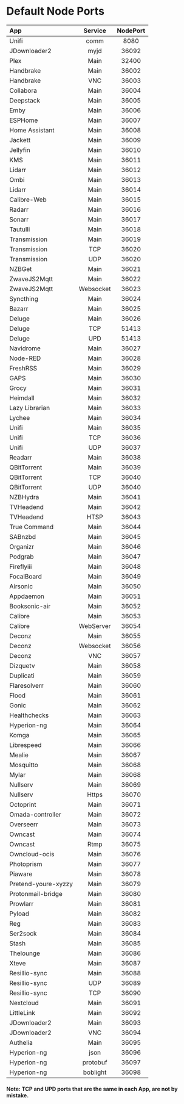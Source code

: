 # Default Node Ports

| App                 |  Service  | NodePort |
| :------------------ | :-------: | :------: |
| Unifi               |   comm    |   8080   |
| JDownloader2        |   myjd    |  36092   |
| Plex                |   Main    |  32400   |
| Handbrake           |   Main    |  36002   |
| Handbrake           |    VNC    |  36003   |
| Collabora           |   Main    |  36004   |
| Deepstack           |   Main    |  36005   |
| Emby                |   Main    |  36006   |
| ESPHome             |   Main    |  36007   |
| Home Assistant      |   Main    |  36008   |
| Jackett             |   Main    |  36009   |
| Jellyfin            |   Main    |  36010   |
| KMS                 |   Main    |  36011   |
| Lidarr              |   Main    |  36012   |
| Ombi                |   Main    |  36013   |
| Lidarr              |   Main    |  36014   |
| Calibre-Web         |   Main    |  36015   |
| Radarr              |   Main    |  36016   |
| Sonarr              |   Main    |  36017   |
| Tautulli            |   Main    |  36018   |
| Transmission        |   Main    |  36019   |
| Transmission        |    TCP    |  36020   |
| Transmission        |    UDP    |  36020   |
| NZBGet              |   Main    |  36021   |
| ZwaveJS2Mqtt        |   Main    |  36022   |
| ZwaveJS2Mqtt        | Websocket |  36023   |
| Syncthing           |   Main    |  36024   |
| Bazarr              |   Main    |  36025   |
| Deluge              |   Main    |  36026   |
| Deluge              |    TCP    |  51413   |
| Deluge              |    UPD    |  51413   |
| Navidrome           |   Main    |  36027   |
| Node-RED            |   Main    |  36028   |
| FreshRSS            |   Main    |  36029   |
| GAPS                |   Main    |  36030   |
| Grocy               |   Main    |  36031   |
| Heimdall            |   Main    |  36032   |
| Lazy Librarian      |   Main    |  36033   |
| Lychee              |   Main    |  36034   |
| Unifi               |   Main    |  36035   |
| Unifi               |    TCP    |  36036   |
| Unifi               |    UDP    |  36037   |
| Readarr             |   Main    |  36038   |
| QBitTorrent         |   Main    |  36039   |
| QBitTorrent         |    TCP    |  36040   |
| QBitTorrent         |    UDP    |  36040   |
| NZBHydra            |   Main    |  36041   |
| TVHeadend           |   Main    |  36042   |
| TVHeadend           |   HTSP    |  36043   |
| True Command        |   Main    |  36044   |
| SABnzbd             |   Main    |  36045   |
| Organizr            |   Main    |  36046   |
| Podgrab             |   Main    |  36047   |
| Fireflyiii          |   Main    |  36048   |
| FocalBoard          |   Main    |  36049   |
| Airsonic            |   Main    |  36050   |
| Appdaemon           |   Main    |  36051   |
| Booksonic-air       |   Main    |  36052   |
| Calibre             |   Main    |  36053   |
| Calibre             | WebServer |  36054   |
| Deconz              |   Main    |  36055   |
| Deconz              | Websocket |  36056   |
| Deconz              |    VNC    |  36057   |
| Dizquetv            |   Main    |  36058   |
| Duplicati           |   Main    |  36059   |
| Flaresolverr        |   Main    |  36060   |
| Flood               |   Main    |  36061   |
| Gonic               |   Main    |  36062   |
| Healthchecks        |   Main    |  36063   |
| Hyperion-ng         |   Main    |  36064   |
| Komga               |   Main    |  36065   |
| Librespeed          |   Main    |  36066   |
| Mealie              |   Main    |  36067   |
| Mosquitto           |   Main    |  36068   |
| Mylar               |   Main    |  36068   |
| Nullserv            |   Main    |  36069   |
| Nullserv            |   Https   |  36070   |
| Octoprint           |   Main    |  36071   |
| Omada-controller    |   Main    |  36072   |
| Overseerr           |   Main    |  36073   |
| Owncast             |   Main    |  36074   |
| Owncast             |   Rtmp    |  36075   |
| Owncloud-ocis       |   Main    |  36076   |
| Photoprism          |   Main    |  36077   |
| Piaware             |   Main    |  36078   |
| Pretend-youre-xyzzy |   Main    |  36079   |
| Protonmail-bridge   |   Main    |  36080   |
| Prowlarr            |   Main    |  36081   |
| Pyload              |   Main    |  36082   |
| Reg                 |   Main    |  36083   |
| Ser2sock            |   Main    |  36084   |
| Stash               |   Main    |  36085   |
| Thelounge           |   Main    |  36086   |
| Xteve               |   Main    |  36087   |
| Resillio-sync       |   Main    |  36088   |
| Resillio-sync       |    UDP    |  36089   |
| Resillio-sync       |    TCP    |  36090   |
| Nextcloud           |   Main    |  36091   |
| LittleLink          |   Main    |  36092   |
| JDownloader2        |   Main    |  36093   |
| JDownloader2        |    VNC    |  36094   |
| Authelia            |   Main    |  36095   |
| Hyperion-ng         |   json    |  36096   |
| Hyperion-ng         |  protobuf |  36097   |
| Hyperion-ng         |  boblight |  36098   |

#### Note: TCP and UPD ports that are the same in each App, are not by mistake.
